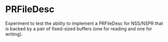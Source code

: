 # PRFileDesc

Experiment to test the ability to implement a PRFileDesc for NSS/NSPR that is
backed by a pair of fixed-sized buffers (one for reading and one for writing).
